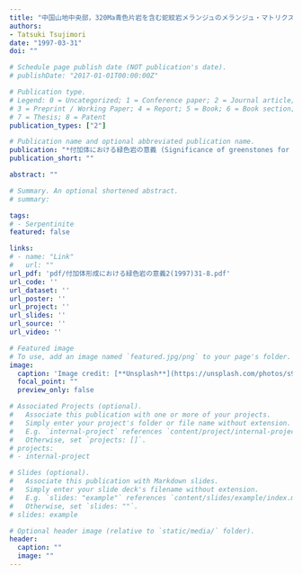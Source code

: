 ```yaml
---
title: "中国山地中央部，320Ma青色片岩を含む蛇紋岩メランジュのメランジュ・マトリクスの初生かんらん岩 [Primary peridotite in the melange-matrix of the 320 Ma blueschist-bearing Osayama serpentinite melange, central Chugoku Mountains]"
authors:
- Tatsuki Tsujimori
date: "1997-03-31"
doi: ""

# Schedule page publish date (NOT publication's date).
# publishDate: "2017-01-01T00:00:00Z"

# Publication type.
# Legend: 0 = Uncategorized; 1 = Conference paper; 2 = Journal article;
# 3 = Preprint / Working Paper; 4 = Report; 5 = Book; 6 = Book section;
# 7 = Thesis; 8 = Patent
publication_types: ["2"]

# Publication name and optional abbreviated publication name.
publication: "*付加体における緑色岩の意義 (Significance of greenstones for the formation of accretionary complex)*, v. 2, p. 31-38"
publication_short: ""

abstract: ""

# Summary. An optional shortened abstract.
# summary: 

tags: 
# - Serpentinite
featured: false

links:
# - name: "Link"
#   url: ""
url_pdf: 'pdf/付加体形成における緑色岩の意義2(1997)31-8.pdf'
url_code: ''
url_dataset: ''
url_poster: ''
url_project: ''
url_slides: ''
url_source: ''
url_video: ''

# Featured image
# To use, add an image named `featured.jpg/png` to your page's folder. 
image: 
  caption: 'Image credit: [**Unsplash**](https://unsplash.com/photos/s9CC2SKySJM)'
  focal_point: ""
  preview_only: false

# Associated Projects (optional).
#   Associate this publication with one or more of your projects.
#   Simply enter your project's folder or file name without extension.
#   E.g. `internal-project` references `content/project/internal-project/index.md`.
#   Otherwise, set `projects: []`.
# projects:
# - internal-project

# Slides (optional).
#   Associate this publication with Markdown slides.
#   Simply enter your slide deck's filename without extension.
#   E.g. `slides: "example"` references `content/slides/example/index.md`.
#   Otherwise, set `slides: ""`.
# slides: example

# Optional header image (relative to `static/media/` folder).
header:
  caption: ""
  image: ""
---
```

